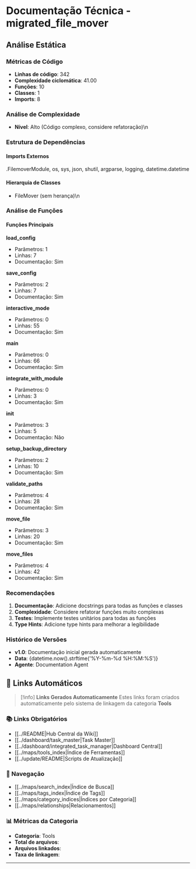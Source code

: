 # Documentação Técnica - migrated_file_mover

## Análise Estática

### Métricas de Código
- **Linhas de código**: 342
- **Complexidade ciclomática**: 41.00
- **Funções**: 10
- **Classes**: 1
- **Imports**: 8

### Análise de Complexidade
- **Nível**: Alto (Código complexo, considere refatoração)\n
### Estrutura de Dependências

#### Imports Externos
.FilemoverModule, os, sys, json, shutil, argparse, logging, datetime.datetime

#### Hierarquia de Classes
- FileMover (sem herança)\n
### Análise de Funções

#### Funções Principais
**load_config**
- Parâmetros: 1
- Linhas: 7
- Documentação: Sim

**save_config**
- Parâmetros: 2
- Linhas: 7
- Documentação: Sim

**interactive_mode**
- Parâmetros: 0
- Linhas: 55
- Documentação: Sim

**main**
- Parâmetros: 0
- Linhas: 66
- Documentação: Sim

**integrate_with_module**
- Parâmetros: 0
- Linhas: 3
- Documentação: Sim

**__init__**
- Parâmetros: 3
- Linhas: 5
- Documentação: Não

**setup_backup_directory**
- Parâmetros: 2
- Linhas: 10
- Documentação: Sim

**validate_paths**
- Parâmetros: 4
- Linhas: 28
- Documentação: Sim

**move_file**
- Parâmetros: 3
- Linhas: 20
- Documentação: Sim

**move_files**
- Parâmetros: 4
- Linhas: 42
- Documentação: Sim

### Recomendações

1. **Documentação**: Adicione docstrings para todas as funções e classes
2. **Complexidade**: Considere refatorar funções muito complexas
3. **Testes**: Implemente testes unitários para todas as funções
4. **Type Hints**: Adicione type hints para melhorar a legibilidade

### Histórico de Versões

- **v1.0**: Documentação inicial gerada automaticamente
- **Data**: {datetime.now().strftime('%Y-%m-%d %H:%M:%S')}
- **Agente**: Documentation Agent


## 🔗 **Links Automáticos**

> [!info] **Links Gerados Automaticamente**
> Estes links foram criados automaticamente pelo sistema de linkagem da categoria **Tools**

### **📚 Links Obrigatórios**
- [[../README|Hub Central da Wiki]]
- [[../dashboard/task_master|Task Master]]
- [[../dashboard/integrated_task_manager|Dashboard Central]]
- [[../maps/tools_index|Índice de Ferramentas]]
- [[../update/README|Scripts de Atualização]]

### **🧭 Navegação**
- [[../maps/search_index|Índice de Busca]]
- [[../maps/tags_index|Índice de Tags]]
- [[../maps/category_indices|Índices por Categoria]]
- [[../maps/relationships|Relacionamentos]]

### **📊 Métricas da Categoria**
- **Categoria**: Tools
- **Total de arquivos**: <!-- Contador automático -->
- **Arquivos linkados**: <!-- Contador automático -->
- **Taxa de linkagem**: <!-- Percentual automático -->

---

